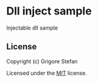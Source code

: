 # Dll inject sample

Injectable dll sample

## License

Copyright (c) Grigore Stefan

Licensed under the [MIT](LICENSE) license.

